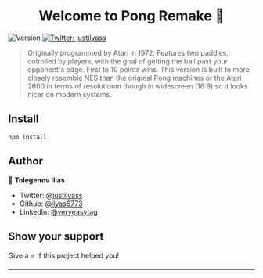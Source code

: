 <h1 align="center">Welcome to Pong Remake 👋</h1>
<p>
  <img alt="Version" src="https://img.shields.io/badge/version-1.0-blue.svg?cacheSeconds=2592000" />
  <a href="https://twitter.com/justilyass" target="_blank">
    <img alt="Twitter: justilyass" src="https://img.shields.io/twitter/follow/justilyass.svg?style=social" />
  </a>
</p>

> Originally programmed by Atari in 1972. Features two paddles, cotrolled by players, with the goal of getting the ball past your opponent's edge. First to 10 points wins. This version is built to more closely resemble NES than the original Pong machines or the Atari 2600 in terms of resolutionm though in widescreen (16:9) so it looks nicer on modern systems.

## Install

```To install this game you will need LOVE2D installed on your machine
npm install
```

## Author

👤 **Tolegenov Ilias**

* Twitter: [@justilyass](https://twitter.com/justilyass)
* Github: [@ilyas6773](https://github.com/ilyas6773)
* LinkedIn: [@veryeasytag](https://linkedin.com/in/veryeasytag)

## Show your support

Give a ⭐️ if this project helped you!

***
